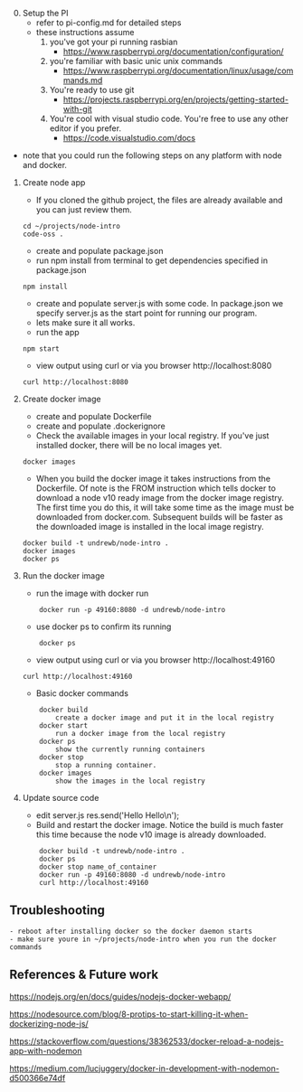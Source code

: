 0. Setup the PI
    - refer to pi-config.md for detailed steps
    - these instructions assume 
        1. you've got your pi running rasbian 
            - https://www.raspberrypi.org/documentation/configuration/
        2. you're familiar with basic unic unix commands
            - https://www.raspberrypi.org/documentation/linux/usage/commands.md 
        3. You're ready to use git
            - https://projects.raspberrypi.org/en/projects/getting-started-with-git
        4. You're cool with visual studio code. You're free to use any other editor if you prefer.
            -  https://code.visualstudio.com/docs

- note that you could run the following steps on any platform with node and docker.
1. Create node app
    - If you cloned the github project, the files are already available and you can just review them.
    ```
    cd ~/projects/node-intro
    code-oss .
    ```
    - create and populate package.json
    - run npm install from terminal to get dependencies specified in package.json
    ```
    npm install
    ```
    - create and populate server.js with some code. In package.json we specify server.js as the start point for running our program.
    - lets make sure it all works.
    - run the app
    ```
    npm start 
    ```
    - view output using curl or via you browser http://localhost:8080
    ```
    curl http://localhost:8080
    ```

2. Create docker image
    - create and populate Dockerfile
    - create and populate .dockerignore
    - Check the available images in your local registry. If you've just installed docker, there will be no local images yet.
    ``` 
    docker images
    ```
    - When you build the docker image it takes instructions from the Dockerfile. Of note is the FROM instruction which tells docker to download a node v10 ready image from the docker image registry. The first time you do this, it will take some time as the image must be downloaded from docker.com. Subsequent builds will be faster as the downloaded image is installed in the local image registry.
    ```
    docker build -t undrewb/node-intro .
    docker images
    docker ps
3. Run the docker image
    - run the image with docker run 
    ```
        docker run -p 49160:8080 -d undrewb/node-intro
    ```
    - use docker ps to confirm its running
    ```
        docker ps
    ```
    - view output using curl or via you browser http://localhost:49160
    ```
    curl http://localhost:49160
    ```
    - Basic docker commands
    ```
        docker build 
            create a docker image and put it in the local registry
        docker start
            run a docker image from the local registry
        docker ps
            show the currently running containers
        docker stop 
            stop a running container.
        docker images 
            show the images in the local registry
4. Update source code

    - edit server.js 
        res.send('Hello Hello\n');
    - Build and restart the docker image. Notice the build is much faster this time because the node v10 image is already downloaded.
    ```
        docker build -t undrewb/node-intro .
        docker ps
        docker stop name_of_container
        docker run -p 49160:8080 -d undrewb/node-intro
        curl http://localhost:49160
## Troubleshooting
    - reboot after installing docker so the docker daemon starts
    - make sure youre in ~/projects/node-intro when you run the docker commands
    
## References & Future work

https://nodejs.org/en/docs/guides/nodejs-docker-webapp/

https://nodesource.com/blog/8-protips-to-start-killing-it-when-dockerizing-node-js/

https://stackoverflow.com/questions/38362533/docker-reload-a-nodejs-app-with-nodemon

https://medium.com/lucjuggery/docker-in-development-with-nodemon-d500366e74df
